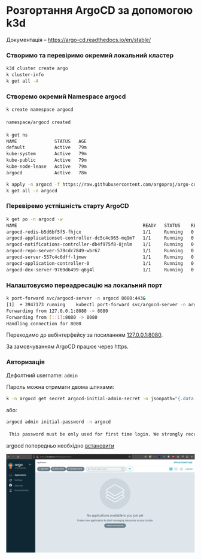 # Розгортання ArgoCD за допомогою k3d

Документація – <https://argo-cd.readthedocs.io/en/stable/>

### Створимо та перевіримо окремий локальний кластер

```sh
k3d cluster create argo
k cluster-info
k get all -A
```

### Створемо окремий Namespace argocd

```sh
k create namespace argocd

namespace/argocd created

k get ns
NAME              STATUS   AGE
default           Active   79m
kube-system       Active   79m
kube-public       Active   79m
kube-node-lease   Active   79m
argocd            Active   78m
```

```sh
k apply -n argocd -f https://raw.githubusercontent.com/argoproj/argo-cd/stable/manifests/install.yaml
k get all -n argocd
```

### Перевіремо устпішність старту ArgoCD

```sh
k get po -n argocd -w
NAME                                               READY   STATUS    RESTARTS   AGE
argocd-redis-b5d6bf5f5-fhjcx                       1/1     Running   0          35m
argocd-applicationset-controller-dc5c4c965-mq9m7   1/1     Running   0          35m
argocd-notifications-controller-db4f975f8-8jnlm    1/1     Running   0          35m
argocd-repo-server-579cdc7849-wbr67                1/1     Running   0          35m
argocd-server-557c4c6dff-ljmwv                     1/1     Running   0          35m
argocd-application-controller-0                    1/1     Running   0          35m
argocd-dex-server-9769d6499-q6g4l                  1/1     Running   0          35m
```
### Налаштовуємо переадресацію на локальний порт

```sh
k port-forward svc/argocd-server -n argocd 8080:443&
[1]  + 3947173 running    kubectl port-forward svc/argocd-server -n argocd 8080:443
Forwarding from 127.0.0.1:8080 -> 8080
Forwarding from [::1]:8080 -> 8080
Handling connection for 8080
```

Переходимо до вебінтерфейсу за посиланням [127.0.0.1:8080](https://127.0.0.1:8080/). 

За замовчуванням ArgoCD працює через https.

### Авторизація

Дефолтний username:  `admin`

Пароль можна отримати двома шляхами:

```sh
k -n argocd get secret argocd-initial-admin-secret -o jsonpath="{.data.password}"|base64 -d;echo
```

або:

```sh
argocd admin initial-password -n argocd

 This password must be only used for first time login. We strongly recommend you update the password using `argocd account update-password`.
```

argocd попередньо необхідно [встановити](https://argo-cd.readthedocs.io/en/stable/cli_installation)

![Image](img/argocd_login.png)
